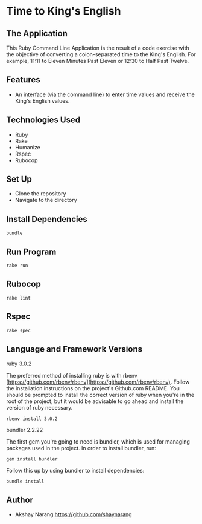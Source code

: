 # Time to King's English

## The Application
This Ruby Command Line Application is the result of a code exercise with the objective of converting a colon-separated time to the King's English. For example, 11:11 to Eleven Minutes Past Eleven or 12:30 to Half Past Twelve.

## Features
- An interface (via the command line) to enter time values and receive the King's English values.

## Technologies Used
- Ruby
- Rake
- Humanize
- Rspec
- Rubocop

## Set Up
- Clone the repository
- Navigate to the directory

## Install Dependencies
```
bundle
```

## Run Program
```
rake run
```

## Rubocop
```
rake lint
```

## Rspec
```
rake spec
```

## Language and Framework Versions

ruby 3.0.2

The preferred method of installing ruby is with rbenv [https://github.com/rbenv/rbenv](https://github.com/rbenv/rbenv).
Follow the installation instructions on the project's Github.com README. You should be prompted to install the correct
version of ruby when you're in the root of the project, but it would be advisable to go ahead and install the version
of ruby necessary.

```
rbenv install 3.0.2
```

bundler 2.2.22

The first gem you're going to need is bundler, which is used for managing packages used in the project. In order to
install bundler, run:

```
gem install bundler
```

Follow this up by using bundler to install dependencies:

```
bundle install
```

## Author
- Akshay Narang <https://github.com/shaynarang>
